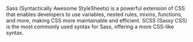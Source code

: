 Sass (Syntactically Awesome StyleSheets) is a powerful extension of CSS that enables developers to use variables, nested rules, mixins, functions, and more, making CSS more maintainable and efficient. SCSS (Sassy CSS) is the most commonly used syntax for Sass, offering a more CSS-like syntax.
